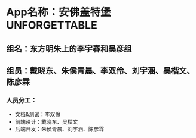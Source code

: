 # App名称：安佛盖特堡 UNFORGETTABLE

## 组名：东方明朱上的李宇春和吴彦组
## 组员：戴晓东、朱侯青晨、李双伶、刘宇涵、吴楷文、陈彦霖

### 人员分工：
- 文档&测试：李双伶
- 前端设计：戴晓东、吴楷文
- 后端开发：朱侯青晨、刘宇涵、陈彦霖
